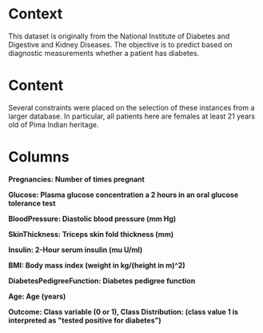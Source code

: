 # Context
This dataset is originally from the National Institute of Diabetes and Digestive and Kidney Diseases. The objective is to predict based on diagnostic measurements whether a patient has diabetes.

# Content
Several constraints were placed on the selection of these instances from a larger database. In particular, all patients here are females at least 21 years old of Pima Indian heritage.

# Columns

**Pregnancies: Number of times pregnant**

**Glucose: Plasma glucose concentration a 2 hours in an oral glucose tolerance test**

**BloodPressure: Diastolic blood pressure (mm Hg)**

**SkinThickness: Triceps skin fold thickness (mm)**

**Insulin: 2-Hour serum insulin (mu U/ml)**

**BMI: Body mass index (weight in kg/(height in m)^2)**

**DiabetesPedigreeFunction: Diabetes pedigree function**

**Age: Age (years)**

**Outcome: Class variable (0 or 1), Class Distribution: (class value 1 is interpreted as "tested positive for
diabetes")** 
